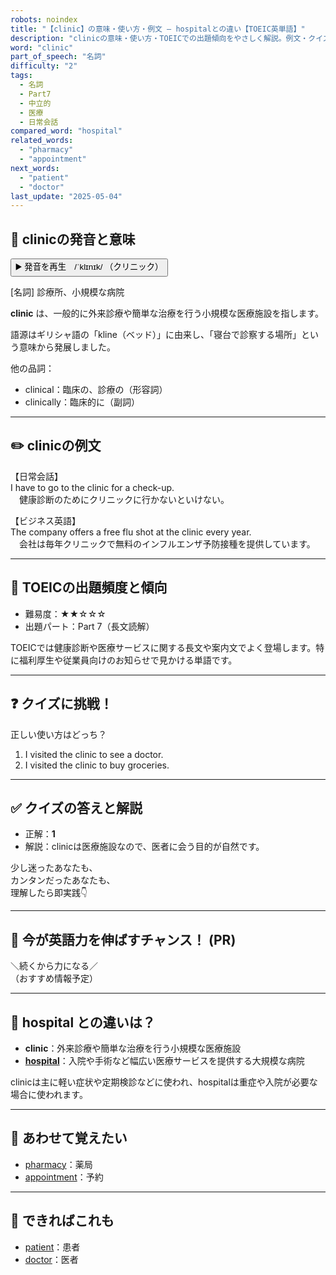```yaml
---
robots: noindex
title: "【clinic】の意味・使い方・例文 ― hospitalとの違い【TOEIC英単語】"
description: "clinicの意味・使い方・TOEICでの出題傾向をやさしく解説。例文・クイズ付きでhospitalとの違いもわかりやすく学べます。"
word: "clinic"
part_of_speech: "名詞"
difficulty: "2"
tags:
  - 名詞
  - Part7
  - 中立的
  - 医療
  - 日常会話
compared_word: "hospital"
related_words:
  - "pharmacy"
  - "appointment"
next_words:
  - "patient"
  - "doctor"
last_update: "2025-05-04"
---
```


## 🔰 clinicの発音と意味

<button class="play-audio" onclick="playTTS('clinic')">
  <span class="play-audio-main">
    ▶️ 発音を再生　/ˈklɪnɪk/
  </span>
  <span class="play-audio-sub">
    （クリニック）
  </span>
</button>

[名詞] 診療所、小規模な病院

**clinic** は、一般的に外来診療や簡単な治療を行う小規模な医療施設を指します。

語源はギリシャ語の「kline（ベッド）」に由来し、「寝台で診察する場所」という意味から発展しました。

他の品詞：  
- clinical：臨床の、診療の（形容詞）
- clinically：臨床的に（副詞）

---

## ✏️ clinicの例文

【日常会話】  
I have to go to the clinic for a check-up.  
　健康診断のためにクリニックに行かないといけない。

【ビジネス英語】  
The company offers a free flu shot at the clinic every year.  
　会社は毎年クリニックで無料のインフルエンザ予防接種を提供しています。

---

## 🎯 TOEICの出題頻度と傾向

- 難易度：★★☆☆☆
- 出題パート：Part 7（長文読解）

TOEICでは健康診断や医療サービスに関する長文や案内文でよく登場します。特に福利厚生や従業員向けのお知らせで見かける単語です。

---

## ❓ クイズに挑戦！

正しい使い方はどっち？

1. I visited the clinic to see a doctor.  
2. I visited the clinic to buy groceries.

---

## ✅ クイズの答えと解説

- 正解：**1**
- 解説：clinicは医療施設なので、医者に会う目的が自然です。

少し迷ったあなたも、  
カンタンだったあなたも、  
理解したら即実践👇️

---

## 🚀 今が英語力を伸ばすチャンス！ (PR)

<div class="info-center">
＼続くから力になる／<br>  
（おすすめ情報予定）
</div>

---

## 🤔  hospital との違いは？

- **clinic**：外来診療や簡単な治療を行う小規模な医療施設
- **[hospital](/word/hospital)**：入院や手術など幅広い医療サービスを提供する大規模な病院

clinicは主に軽い症状や定期検診などに使われ、hospitalは重症や入院が必要な場合に使われます。

---

## 🧩 あわせて覚えたい

- [pharmacy](/word/pharmacy)：薬局
- [appointment](/word/appointment)：予約

---

## 📖 できればこれも

- [patient](/word/patient)：患者
- [doctor](/word/doctor)：医者

<!-- cvid: aid23_bid33 -->
